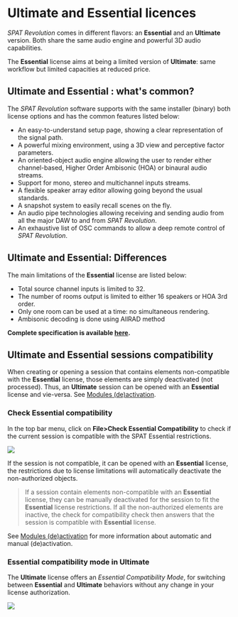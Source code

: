 # Ultimate and Essential licences

_SPAT Revolution_ comes in different flavors: an **Essential** and an **Ultimate** version.
Both share the same audio engine and powerful 3D audio capabilities.

The **Essential** license aims at being a limited version of **Ultimate**: same workflow but limited capacities at reduced price.

## Ultimate and Essential : what's common?

The _SPAT Revolution_ software supports with the same installer (binary) both license options and  has the common features listed below:

 - An easy-to-understand setup page, showing a clear representation of the signal path.
 - A powerful mixing environment, using a 3D view and perceptive factor parameters.
 - An oriented-object audio engine allowing the user to render either channel-based, Higher Order Ambisonic (HOA) or binaural audio streams.
 - Support for mono, stereo and multichannel inputs streams.
 - A flexible speaker array editor allowing going beyond the usual standards.
 - A snapshot system to easily recall scenes on the fly.
 - An audio pipe technologies allowing receiving and sending audio from all the major DAW to and from _SPAT Revolution_.
 - An exhaustive list of OSC commands to allow a deep remote control of _SPAT Revolution_.

<!-- TODO: update? -->

## Ultimate and Essential: Differences

The main limitations of the **Essential** license are listed below:

 - Total source channel inputs is limited to 32.
 - The number of rooms output is limited to either 16 speakers or HOA 3rd order.
 - Only one room can be used at a time: no simultaneous rendering.
 - Ambisonic decoding is done using AllRAD method

<!-- TODO: check if there is other main limitations we want to list here -->

 **Complete specification is available [here](https://www.flux.audio/project/spat-revolution/#specifications).**
<!-- TODO: update the complete spec -->

## Ultimate and Essential sessions compatibility

When creating or opening a session that contains elements non-compatible with the **Essential** license, those elements are simply deactivated (not processed).
Thus, an **Ultimate** session can be opened with an **Essential** license and vie-versa. See [Modules (de)activation](Spat_Environment_Modules_de_activation.md).

### Check Essential compatibility

In the top bar menu, click on **File>Check Essential Compatibility** to check if the current session is compatible with the SPAT Essential restrictions.

![](https://media.githubusercontent.com/media/FLUX-SE/doc_images/main/SpatR/Essential_Check_compatibility.png)

If the session is not compatible, it can be opened with an **Essential** license, the restrictions due to license limitations will automatically deactivate the non-authorized objects. 

> If a session contain elements non-compatible with an **Essential** license, they can be manually deactivated for the session to fit the **Essential** license restrictions. If all the non-authorized elements are inactive, the check for compatibility check then answers that the session is compatible with **Essential** license.

See [Modules (de)activation](Spat_Environment_Modules_de_activation.md) for more information about automatic and manual (de)activation.

### Essential compatibility mode in Ultimate

The **Ultimate** license offers an _Essential Compatibility Mode_, for switching between **Essential** and **Ultimate** behaviors without any change in your license authorization.

![](https://media.githubusercontent.com/media/FLUX-SE/doc_images/main/SpatR/Essential_Compatibility_mode.png)

